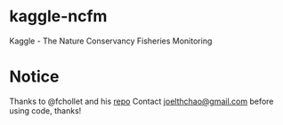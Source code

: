 # kaggle-ncfm
Kaggle - The Nature Conservancy Fisheries Monitoring

# Notice
Thanks to @fchollet and his [repo]( https://github.com/fchollet/deep-learning-models)
Contact joelthchao@gmail.com before using code, thanks!
